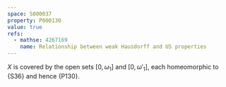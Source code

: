 ```yaml
---
space: S000037
property: P000130
value: true
refs:
  - mathse: 4267169
    name: Relationship between weak Hausdorff and US properties
---
```


$X$ is covered by the open sets $[0,\omega_1]$ and $[0,\omega'_1]$, each homeomorphic to {S36} and hence {P130}.
